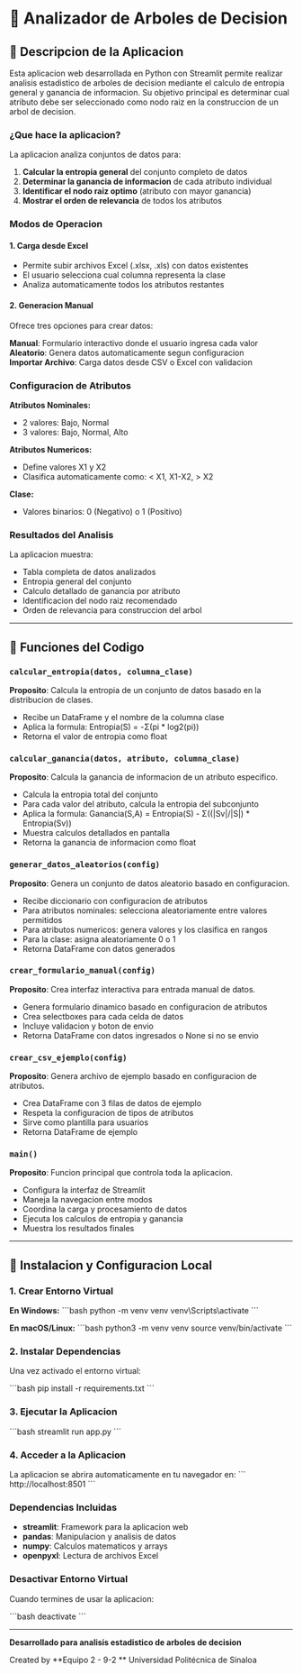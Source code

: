 # 🌳 Analizador de Arboles de Decision

## 📖 Descripcion de la Aplicacion

Esta aplicacion web desarrollada en Python con Streamlit permite realizar analisis estadistico de arboles de decision mediante el calculo de entropia general y ganancia de informacion. Su objetivo principal es determinar cual atributo debe ser seleccionado como nodo raiz en la construccion de un arbol de decision.

### ¿Que hace la aplicacion?

La aplicacion analiza conjuntos de datos para:

1. **Calcular la entropia general** del conjunto completo de datos
2. **Determinar la ganancia de informacion** de cada atributo individual
3. **Identificar el nodo raiz optimo** (atributo con mayor ganancia)
4. **Mostrar el orden de relevancia** de todos los atributos

### Modos de Operacion

#### 1. Carga desde Excel
- Permite subir archivos Excel (.xlsx, .xls) con datos existentes
- El usuario selecciona cual columna representa la clase
- Analiza automaticamente todos los atributos restantes

#### 2. Generacion Manual
Ofrece tres opciones para crear datos:

**Manual**: Formulario interactivo donde el usuario ingresa cada valor  
**Aleatorio**: Genera datos automaticamente segun configuracion  
**Importar Archivo**: Carga datos desde CSV o Excel con validacion

### Configuracion de Atributos

**Atributos Nominales:**  
- 2 valores: Bajo, Normal  
- 3 valores: Bajo, Normal, Alto  

**Atributos Numericos:**  
- Define valores X1 y X2  
- Clasifica automaticamente como: < X1, X1-X2, > X2  

**Clase:**  
- Valores binarios: 0 (Negativo) o 1 (Positivo)

### Resultados del Analisis

La aplicacion muestra:  
- Tabla completa de datos analizados  
- Entropia general del conjunto  
- Calculo detallado de ganancia por atributo  
- Identificacion del nodo raiz recomendado  
- Orden de relevancia para construccion del arbol

---

## 🔧 Funciones del Codigo

### `calcular_entropia(datos, columna_clase)`
**Proposito**: Calcula la entropia de un conjunto de datos basado en la distribucion de clases.
- Recibe un DataFrame y el nombre de la columna clase
- Aplica la formula: Entropia(S) = -Σ(pi * log2(pi))
- Retorna el valor de entropia como float

### `calcular_ganancia(datos, atributo, columna_clase)`
**Proposito**: Calcula la ganancia de informacion de un atributo especifico.
- Calcula la entropia total del conjunto
- Para cada valor del atributo, calcula la entropia del subconjunto
- Aplica la formula: Ganancia(S,A) = Entropia(S) - Σ((|Sv|/|S|) * Entropia(Sv))
- Muestra calculos detallados en pantalla
- Retorna la ganancia de informacion como float

### `generar_datos_aleatorios(config)`
**Proposito**: Genera un conjunto de datos aleatorio basado en configuracion.
- Recibe diccionario con configuracion de atributos
- Para atributos nominales: selecciona aleatoriamente entre valores permitidos
- Para atributos numericos: genera valores y los clasifica en rangos
- Para la clase: asigna aleatoriamente 0 o 1
- Retorna DataFrame con datos generados

### `crear_formulario_manual(config)`
**Proposito**: Crea interfaz interactiva para entrada manual de datos.
- Genera formulario dinamico basado en configuracion de atributos
- Crea selectboxes para cada celda de datos
- Incluye validacion y boton de envio
- Retorna DataFrame con datos ingresados o None si no se envio

### `crear_csv_ejemplo(config)`
**Proposito**: Genera archivo de ejemplo basado en configuracion de atributos.
- Crea DataFrame con 3 filas de datos de ejemplo
- Respeta la configuracion de tipos de atributos
- Sirve como plantilla para usuarios
- Retorna DataFrame de ejemplo

### `main()`
**Proposito**: Funcion principal que controla toda la aplicacion.
- Configura la interfaz de Streamlit
- Maneja la navegacion entre modos
- Coordina la carga y procesamiento de datos
- Ejecuta los calculos de entropia y ganancia
- Muestra los resultados finales

---

## 🚀 Instalacion y Configuracion Local

### 1. Crear Entorno Virtual

**En Windows:**
\`\`\`bash
python -m venv venv
venv\Scripts\activate
\`\`\`

**En macOS/Linux:**
\`\`\`bash
python3 -m venv venv
source venv/bin/activate
\`\`\`

### 2. Instalar Dependencias

Una vez activado el entorno virtual:

\`\`\`bash
pip install -r requirements.txt
\`\`\`

### 3. Ejecutar la Aplicacion

\`\`\`bash
streamlit run app.py
\`\`\`

### 4. Acceder a la Aplicacion

La aplicacion se abrira automaticamente en tu navegador en:
\`\`\`
http://localhost:8501
\`\`\`

### Dependencias Incluidas

- **streamlit**: Framework para la aplicacion web
- **pandas**: Manipulacion y analisis de datos
- **numpy**: Calculos matematicos y arrays
- **openpyxl**: Lectura de archivos Excel

### Desactivar Entorno Virtual

Cuando termines de usar la aplicacion:

\`\`\`bash
deactivate
\`\`\`

---

**Desarrollado para analisis estadistico de arboles de decision**

Created by **Equipo 2 - 9-2 **
Universidad Politécnica de Sinaloa
